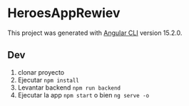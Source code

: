 # HeroesAppRewiev

This project was generated with [Angular CLI](https://github.com/angular/angular-cli) version 15.2.0.

## Dev

1. clonar proyecto
2. Ejecutar ```npm install```
3. Levantar backend ```npm run backend```
4. Ejecutar la app ```npm start``` o bien ```ng serve -o```